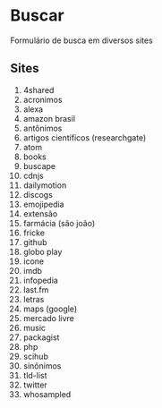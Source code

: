 # Buscar
Formulário de busca em diversos sites

## Sites
1. 4shared
1. acronimos
1. alexa
1. amazon brasil
1. antônimos
1. artigos científicos (researchgate)
1. atom
1. books
1. buscape
1. cdnjs
1. dailymotion
1. discogs
1. emojipedia
1. extensão
1. farmácia (são joão)
1. fricke
1. github
1. globo play
1. icone
1. imdb
1. infopedia
1. last.fm
1. letras
1. maps (google)
1. mercado livre
1. music
1. packagist
1. php
1. scihub
1. sinônimos
1. tld-list
1. twitter
1. whosampled
